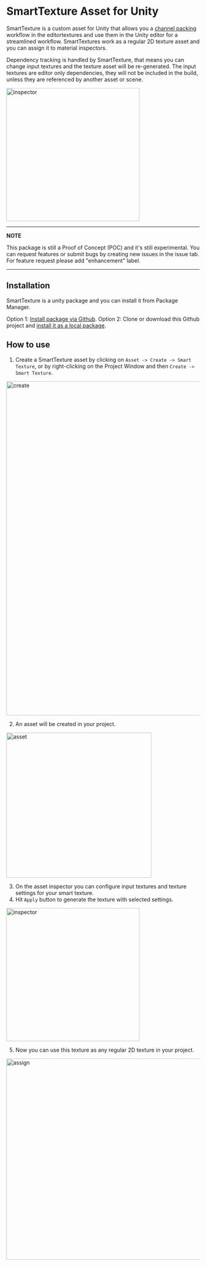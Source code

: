 # SmartTexture Asset for Unity
SmartTexture is a custom asset for Unity that allows you a [channel packing](http://wiki.polycount.com/wiki/ChannelPacking) workflow in the editortextures and use them in the Unity editor for a streamlined workflow.
SmartTextures work as a regular 2D texture asset and you can assign it to material inspectors.

Dependency tracking is handled by SmartTexture, that means you can change input textures and the texture asset will be re-generated. The input textures are editor only dependencies, they will not be included in the build, unless they are referenced by another asset or scene.

<img width="347" alt="inspector" src="https://user-images.githubusercontent.com/7453395/82161433-dbe8ab00-989c-11ea-9003-10e8ca867bfe.png">

---
**NOTE**

This package is still a Proof of Concept (POC) and it's still experimental.
You can request features or submit bugs by creating new issues in the issue tab. For feature request please add "enhancement" label.

---


## Installation
SmartTexture is a unity package and you can install it from Package Manager.

Option 1: [Install package via Github](https://docs.unity3d.com/Manual/upm-ui-giturl.html).
Option 2: Clone or download this Github project and [install it as a local package](https://docs.unity3d.com/Manual/upm-ui-local.html).

## How to use
1) Create a SmartTexture asset by clicking on `Asset -> Create -> Smart Texture`, or by right-clicking on the Project Window and then `Create -> Smart Texture`.
<img width="870" alt="create" src="https://user-images.githubusercontent.com/7453395/82161430-d9865100-989c-11ea-9497-19d1cf77fed9.png">

2) An asset will be created in your project.
<img width="378" alt="asset" src="https://user-images.githubusercontent.com/7453395/82161427-d68b6080-989c-11ea-9fae-1d65e06ad3d6.png">

3) On the asset inspector you can configure input textures and texture settings for your smart texture.
4) Hit `Apply` button to generate the texture with selected settings.
<img width="347" alt="inspector" src="https://user-images.githubusercontent.com/7453395/82161433-dbe8ab00-989c-11ea-9003-10e8ca867bfe.png">

5) Now you can use this texture as any regular 2D texture in your project.
<img width="524" alt="assign" src="https://user-images.githubusercontent.com/7453395/82161435-de4b0500-989c-11ea-9784-e4a9b9403120.png">
